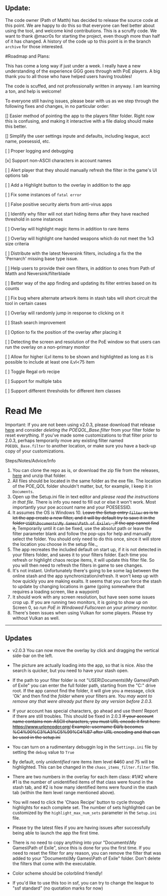 ## Update:
The code owner (Path of Matth) has decided to release the source code at this point. We are happy to do this so that everyone can feel better about using the tool, and welcome kind contributions. This is a scruffy code. We want to thank @macr0s for starting the project, even though more than half of it has changed. A history of the code up to this point is in the branch `archive` for those interested.

#Roadmap and Plans:

This has come a long way if just under a week. I really have a new understanding of the experience GGG goes through with PoE players. A big thank you to all those who have helped users having troubles! 

The code is scuffed, and not professionally written in anyway. I am learning a ton, and help is welcome!

To everyone still having issues, please bear with us as we step through the following fixes and changes, in no particular order:

[] Easier method of pointing the app to the players filter folder. Right now this is confusing, and making it interactive with a file dialog should make this better.

[]  Simplify the user settings inpute and defaults, including league, acct name, poesessid, etc.

[ ] Proper logging and debugging

[x] Support non-ASCII characters in account names

[ ] Alert player that they should manually refresh the filter in the game's UI options tab

[ ] Add a Highlight button to the overlay in addition to the app

[ ] Fix some instances of `fatal error`

[ ] False positive security alerts from anti-virus apps

[ ] Identify why filter will not start hiding items after they have reached threshold in some instances

[ ] Overlay will highlight magic items in addition to rare items

[ ] Overlay will highlight one handed weapons which do not meet the 1x3 size criteria

[ ] Distribute with the latest Neversink filters, including a fix the the 'Pernarch' missing base type issue.

[ ] Help users to provide their own filters, in addition to ones from Path of Matth and Neversink/filterblade

[ ] Better way of the app finding and updating its filter entries based on its counts

[ ] Fix bug where alternate artwork items in stash tabs will short circuit the tool in certain cases

[ ] Overlay will randomly jump in response to clicking on it

[ ] Stash search improvement

[ ] Option to fix the position of the overlay after placing it

[ ] Detecting the screen and resolution of the PoE window so that users can run the overlay on a non-primary monitor

[ ] Allow for higher iLvl items to be shown and highlighted as long as it is possible to include at least one iLvl<75 item

[ ] Toggle Regal orb recipe

[ ] Support for multiple tabs

[ ] Support different thresholds for different item classes



# Read Me

Important: If you are not been using v2.0.3, please download that release [here](https://github.com/notablackbear/poe_qolV2/releases/tag/V2.0.3) and consider *deleting the POEQOL_Base.filter* from your filter folder to reset everything. If you've made some customizations to that filter prior to 2.0.3, perhaps temporarily move any existing filter named `POEQOL_Base.filter` to another location, or make sure you have a back-up copy of your customizations.

Steps/Notes/Advice/Info
1) You can clone the repo as is, or download the zip file from the releases, [here](https://github.com/notablackbear/poe_qolV2/releases/tag/V2.0.3) and unzip that folder.
2) All files should be located in the same folder as the exe file. The location of the POE_QOL folder shouldn't matter, but, for example, I keep it in `Documents`.
3) Open up the Setup.ini file in text editor and *please read the instructions in that file*. There is info you need to fill out or else it won't work. Most importantly your poe account name and your POESESSID.
4) It assumes the OS is Windows 10. ~~Leave the Setup entry `filter` as is to let the app create a new filter, and it will by default try to save it in the folder `USER\Documents\My Games\Path of Exile\`. _If the app cannot find it,~~ Temporarily until it can be fixed, use the absolut path or leave the filter parameter blank and follow the pop-ups for help and manually select the folder. You should only need to do this once, since it will store the location you choose in the setup file._
5) The app recreates the included default on start up, if it is not detected in your filters folder, and saves it to your filters folder. Each time you refresh or highlight chaos recipe items, it will update this filter file. So you will then need to refresh the filters in game to see changes.
6) It's not instant. Unfortunately there's going to be some lag between the online stash and the app synchronization/refresh. It won't keep up with how quickly you are making exalts. It seems that you can force the stash to update by changing locations in game (going somewhere that requires a loading screen, like a waypoint)
7) It should work with any screen resolution, but have seen some issues crop up. If you are running two monitors, it is going to show up on Screen 0, so _run PoE in Windowed Fullscreen on your primary monitor._
8) There's been issues when using Vulkan for some players. Please try without Vulkan as well.


----

Updates
-----

* v2.0.3 You can now move the overlay by click and dragging the vertical side-bar on the left.

* The picture are actually loading into the app, so that is nice. Also the search is quicker, but you need to have your stash open.

* If the path to your filter folder is not "USER\Documents\My Games\Path of Exile" you can enter the full folder path, starting from the "C:\" drive root. If the app cannot find the folder, it will give you a message, click 'Ok' and then find the _folder_ where your filters are. *You may want to remove any that were already put there by any version before 2.0.3.*

* If your account has special characters, go ahead and use them! Report if there are still troubles. This should be fixed in 2.0.3 ~~If your account name contains non-ASCII characters, you must URL encode it first here: https://www.urlencoder.org/ Example: username Đãřķ becomes %C4%90%C3%A3%C5%99%C4%B7 after URL encoding and that can be used in the setup.ini~~ 

* You can turn on a rudimentary debuggin log in the `Settings.ini` file by setting the `debug` value to `True`

* By default, only *unidentified* rare items item level ~~64~~60 and 75 will be highlighted. This can be changed in the `chaos_items_filter.filter` file.

* There are two numbers in the overlay for each item class: #1/#2 where #1 is the number of unidentified items of that class were found in the stash tab, and #2 is how many identified items were found in the stash tab (within the item level range mentioned above).

* You will need to click the 'Chaos Recipe' button to cycle through highlights for each complete set. The number of sets highlighted can be customized by the `highlight_max_num_sets` parameter in the `Setup.ini` file.

* Please try the latest files if you are having issues after successfully being able to launch the app the first time.

* There is no need to copy anything into your "Documents\My Games\Path of Exile\", since this is done for you the first time. If you need to reset the filter for any reason, you can remove the filter that was added to your "Documents\My Games\Path of Exile\" folder. Don't delete the filters that come with the executable.

* Color scheme should be colorblind friendly!

* If you'd like to use this too in ssf, you can try to change the league to "ssf standard" (no quotation marks for now)
